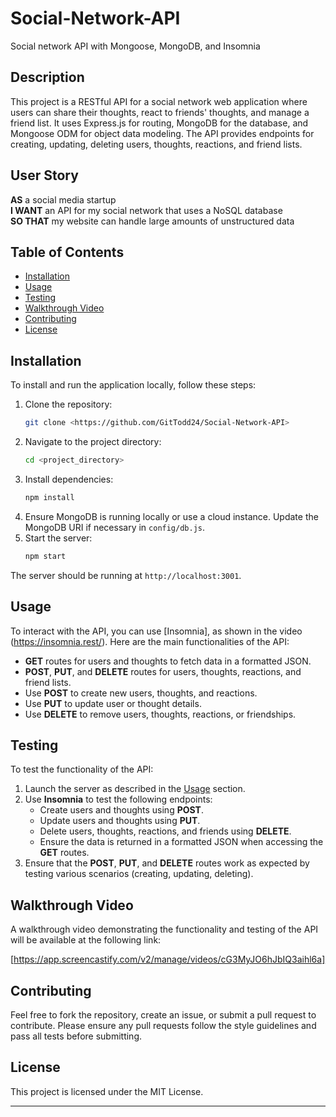 # Social-Network-API
Social network API with Mongoose, MongoDB, and Insomnia

## Description

This project is a RESTful API for a social network web application where users can share their thoughts, react to friends' thoughts, and manage a friend list. It uses Express.js for routing, MongoDB for the database, and Mongoose ODM for object data modeling. The API provides endpoints for creating, updating, deleting users, thoughts, reactions, and friend lists.

## User Story

**AS** a social media startup  
**I WANT** an API for my social network that uses a NoSQL database  
**SO THAT** my website can handle large amounts of unstructured data

## Table of Contents

- [Installation](#installation)
- [Usage](#usage)
- [Testing](#testing)
- [Walkthrough Video](#walkthrough-video)
- [Contributing](#contributing)
- [License](#license)

## Installation

To install and run the application locally, follow these steps:

1. Clone the repository:
    ```bash
    git clone <https://github.com/GitTodd24/Social-Network-API>
    ```
2. Navigate to the project directory:
    ```bash
    cd <project_directory>
    ```
3. Install dependencies:
    ```bash
    npm install
    ```
4. Ensure MongoDB is running locally or use a cloud instance. Update the MongoDB URI if necessary in `config/db.js`.
5. Start the server:
    ```bash
    npm start
    ```

The server should be running at `http://localhost:3001`.

## Usage

To interact with the API, you can use [Insomnia], as shown in the video (https://insomnia.rest/). Here are the main functionalities of the API:

- **GET** routes for users and thoughts to fetch data in a formatted JSON.
- **POST**, **PUT**, and **DELETE** routes for users, thoughts, reactions, and friend lists.
- Use **POST** to create new users, thoughts, and reactions.
- Use **PUT** to update user or thought details.
- Use **DELETE** to remove users, thoughts, reactions, or friendships.

## Testing

To test the functionality of the API:

1. Launch the server as described in the [Usage](#usage) section.
2. Use **Insomnia** to test the following endpoints:
    - Create users and thoughts using **POST**.
    - Update users and thoughts using **PUT**.
    - Delete users, thoughts, reactions, and friends using **DELETE**.
    - Ensure the data is returned in a formatted JSON when accessing the **GET** routes.
3. Ensure that the **POST**, **PUT**, and **DELETE** routes work as expected by testing various scenarios (creating, updating, deleting).

## Walkthrough Video

A walkthrough video demonstrating the functionality and testing of the API will be available at the following link:

[https://app.screencastify.com/v2/manage/videos/cG3MyJO6hJbIQ3aihl6a]

## Contributing

Feel free to fork the repository, create an issue, or submit a pull request to contribute. Please ensure any pull requests follow the style guidelines and pass all tests before submitting.

## License

This project is licensed under the MIT License. 

---

